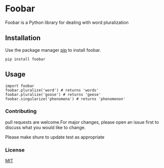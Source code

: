 # **Foobar** 
Foobar is a Python library for dealing with word pluralization
## **Installation**
Use the package manager [pip](https://pip.pypa.io/en/stable/) to install foobar.

    pip install foobar 

## **Usage**
```
import foobar
foobar.pluralize('word') # returns 'words'
foobar.pluralize('goose') # returns 'geese'
foobar.singularize('phenomena') # returns 'phenomenon'
```
### **Contributing**
pull requests are welcome.For major changes, please open an issue first to discuss what you would like to change.

Please make shure to update test as appropriate

### **License**
[MIT](https://github.com/thesayedhesham/VCS_lab2)
